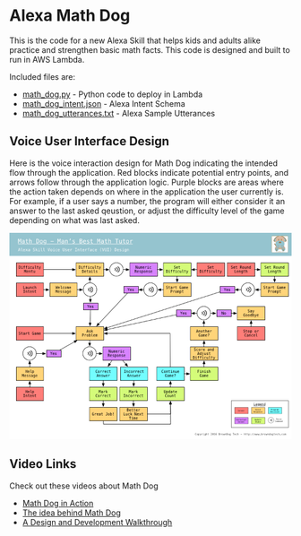 # Alexa Math Dog

This is the code for a new Alexa Skill that helps kids and adults alike practice and strengthen basic math facts.  This code is designed and built to run in AWS Lambda.

Included files are:

* [math_dog.py](math_dog.py) - Python code to deploy in Lambda
* [math_dog_intent.json](math_dog_intent.json) - Alexa Intent Schema
* [math_dog_utterances.txt](math_dog_utterances.txt) - Alexa Sample Utterances

## Voice User Interface Design

Here is the voice interaction design for Math Dog indicating the intended flow through the application.  Red blocks indicate potential entry points, and arrows follow through the application logic.  Purple blocks are areas where the action taken depends on where in the application the user currently is.  For example, if a user says a number, the program will either consider it an answer to the last asked qeustion, or adjust the difficulty level of the game depending on what was last asked.

![Math Dog VUI](project_docs/vui_design_v1.png)

## Video Links

Check out these videos about Math Dog

* [Math Dog in Action](https://youtu.be/zAKdmPhWJRg)
* [The idea behind Math Dog](https://youtu.be/k71g79PL51s)
* [A Design and Development Walkthrough](https://youtu.be/XG7AbIoXwCM)
